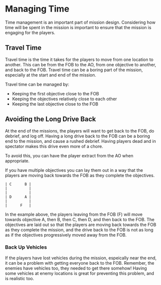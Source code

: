 # Managing Time

Time management is an important part of mission design. Considering how time
will be spent in the mission is important to ensure that the mission is
engaging for the players.

## Travel Time

Travel time is the time it takes for the players to move from one location to
another. This can be from the FOB to the AO, from one objective to another, and
back to the FOB. Travel time can be a boring part of the mission, especially at the
start and end of the mission.

Travel time can be managed by:

- Keeping the first objective close to the FOB
- Keeping the objectives relatively close to each other
- Keeping the last objective close to the FOB

## Avoiding the Long Drive Back

At the end of the missions, the players will want to get back to the FOB,
do debrief, and log off. Having a long drive back to the FOB can be a boring
end to the mission, and cause a rushed debrief. Having players dead and in
spectator makes this drive even more of a chore.

To avoid this, you can have the player extract from the AO when appropriate.

If you have multiple objectives you can lay them out in a way that the players
are moving back towards the FOB as they complete the objectives.

```text
| C      B |
|          |
|          |
| D      A |
|          |
|      F   |
```

In the example above, the players leaving from the FOB (F) will move towards
objective A, then B, then C, then D, and then back to the FOB. The objectives are
laid out so that the players are moving back towards the FOB as they complete the
mission, and the drive back to the FOB is not as long as if the objectives
progressively moved away from the FOB.

### Back Up Vehicles

If the players have lost vehicles during the mission, espeically near the end,
it can be a problem with getting everyone back to the FOB. Remember, the
enemies have vehicles too, they needed to get there somehow! Having some vehicles
at enemy locations is great for preventing this problem, and is realistic too.
